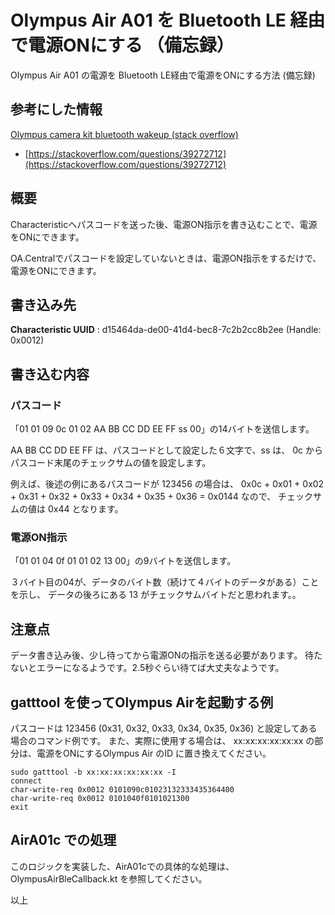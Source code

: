 # Olympus Air A01 を Bluetooth LE 経由で電源ONにする （備忘録）

Olympus Air A01 の電源を Bluetooth LE経由で電源をONにする方法 (備忘録)

## 参考にした情報

[Olympus camera kit bluetooth wakeup (stack overflow)](https://stackoverflow.com/questions/39272712)

* [https://stackoverflow.com/questions/39272712](https://stackoverflow.com/questions/39272712)

## 概要

Characteristicへパスコードを送った後、電源ON指示を書き込むことで、電源をONにできます。

OA.Centralでパスコードを設定していないときは、電源ON指示をするだけで、電源をONにできます。

## 書き込み先

**Characteristic UUID** : d15464da-de00-41d4-bec8-7c2b2cc8b2ee (Handle: 0x0012)

## 書き込む内容

### パスコード

「01 01 09 0c 01 02 AA BB CC DD EE FF ss 00」の14バイトを送信します。

AA BB CC DD EE FF は、パスコードとして設定した６文字で、ss は、 0c からパスコード末尾のチェックサムの値を設定します。

例えば、後述の例にあるパスコードが 123456 の場合は、 0x0c + 0x01 + 0x02 + 0x31 + 0x32 + 0x33 + 0x34 + 0x35 + 0x36 = 0x0144 なので、
チェックサムの値は 0x44 となります。

### 電源ON指示

「01 01 04 0f 01 01 02 13 00」の9バイトを送信します。

３バイト目の04が、データのバイト数（続けて４バイトのデータがある）ことを示し、
データの後ろにある 13 がチェックサムバイトだと思われます。。

## 注意点

データ書き込み後、少し待ってから電源ONの指示を送る必要があります。
待たないとエラーになるようです。2.5秒ぐらい待てば大丈夫なようです。

## gatttool を使ってOlympus Airを起動する例

パスコードは 123456 (0x31, 0x32, 0x33, 0x34, 0x35, 0x36) と設定してある場合のコマンド例です。
また、実際に使用する場合は、 xx:xx:xx:xx:xx:xx の部分は、電源をONにするOlympus Air のID に置き換えてください。

````
sudo gatttool -b xx:xx:xx:xx:xx:xx -I
connect
char-write-req 0x0012 0101090c01023132333435364400
char-write-req 0x0012 0101040f0101021300
exit
````

## AirA01c での処理

このロジックを実装した、AirA01cでの具体的な処理は、 OlympusAirBleCallback.kt を参照してください。

以上